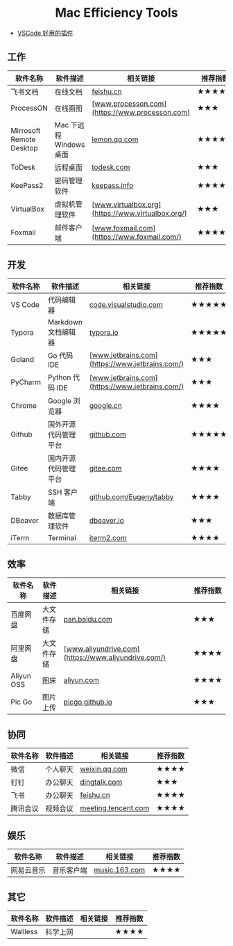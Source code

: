 <h1 align="center">Mac Efficiency Tools</h1>

- [VSCode 好用的插件](./VSCode_Plugins.md)

## 工作

| 软件名称                 | 软件描述                | 相关链接                                                     | 推荐指数 |
| ------------------------ | ----------------------- | ------------------------------------------------------------ | -------- |
| 飞书文档                 | 在线文档                | [feishu.cn](https://feishu.cn)                               | ★★★★     |
| ProcessON                | 在线画图                | [www.processon.com](https://www.processon.com)               | ★★★      |
| Mirrosoft Remote Desktop | Mac 下远程 Windows 桌面 | [lemon.qq.com](https://lemon.qq.com/lab/app/MicrosoftRemoteDesktop.html) | ★★★★★    |
| ToDesk                   | 远程桌面                | [todesk.com](https://todesk.com/)                            | ★★★      |
| KeePass2                 | 密码管理软件            | [keepass.info](https://keepass.info/)                        | ★★★★     |
| VirtualBox               | 虚拟机管理软件          | [www.virtualbox.org](https://www.virtualbox.org/)            | ★★★      |
| Foxmail                  | 邮件客户端              | [www.foxmail.com](https://www.foxmail.com/)                  | ★★★★     |

## 开发

| 软件名称 | 软件描述           | 相关链接                                                | 推荐指数 |
| -------- | -------------------- | ------------------------------------------------------- | -------- |
| VS Code  | 代码编辑器           | [code.visualstudio.com](https://code.visualstudio.com/) | ★★★★★    |
| Typora   | Markdown 文档编辑器  | [typora.io](https://typora.io/)                         | ★★★★★    |
| Goland   | Go 代码 IDE          | [www.jetbrains.com](https://www.jetbrains.com/)         | ★★★      |
| PyCharm  | Python 代码 IDE      | [www.jetbrains.com](https://www.jetbrains.com/)         | ★★★      |
| Chrome   | Google 浏览器        | [google.cn](https://www.google.cn/chrome/)              | ★★★★     |
| Github   | 国外开源代码管理平台 | [github.com](https://github.com)                        | ★★★★★    |
| Gitee    | 国内开源代码管理平台 | [gitee.com](https://gitee.com)                          | ★★★★     |
| Tabby    | SSH 客户端 | [github.com/Eugeny/tabby](https://github.com/Eugeny/tabby)      | ★★★★    |
| DBeaver | 数据库管理软件 | [dbeaver.io](https://dbeaver.io/) | ★★★ |
| iTerm | Terminal | [iterm2.com](https://iterm2.com/) | ★★★★ |

## 效率

| 软件名称   | 软件描述   | 相关链接                                              | 推荐指数 |
| ---------- | ---------- | ----------------------------------------------------- | -------- |
| 百度网盘   | 大文件存储 | [pan.baidu.com](https://pan.baidu.com/)               | ★★★      |
| 阿里网盘   | 大文件存储 | [www.aliyundrive.com](https://www.aliyundrive.com/)   | ★★★★     |
| Aliyun OSS | 图床       | [aliyun.com](https://www.aliyun.com)                  | ★★★★     |
| Pic Go     | 图片上传   | [picgo.github.io](https://picgo.github.io/PicGo-Doc/) | ★★★      |

## 协同

| 软件名称 | 软件描述 | 相关链接                                                     | 推荐指数 |
| -------- | -------- | ------------------------------------------------------------ | -------- |
| 微信     | 个人聊天 | [weixin.qq.com](https://weixin.qq.com/)                      | ★★★★     |
| 钉钉     | 办公聊天 | [dingtalk.com](https://page.dingtalk.com/wow/z/dingtalk/simple/ddhomedownlaod#/) | ★★★      |
| 飞书     | 办公聊天 | [feishu.cn](https://feishu.cn/)                              | ★★★★     |
| 腾讯会议 | 视频会议 | [meeting.tencent.com](https://meeting.tencent.com/)          | ★★★★     |

## 娱乐

| 软件名称   | 软件描述   | 相关链接                                | 推荐指数 |
| ---------- | ---------- | --------------------------------------- | -------- |
| 网易云音乐 | 音乐客户端 | [music.163.com](https://music.163.com/) | ★★★★     |

## 其它

| 软件名称 | 软件描述 | 相关链接 | 推荐指数 |
| -------- | -------- | -------- | -------- |
| Wallless | 科学上网 |          | ★★★★     |


